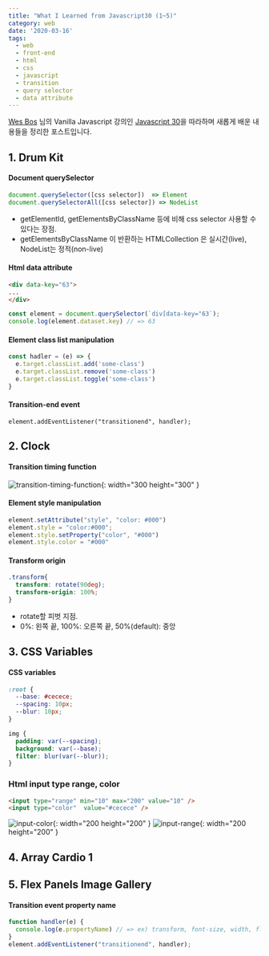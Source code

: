 ```yaml
---
title: "What I Learned from Javascript30 (1~5)"
category: web  
date: '2020-03-16'
tags:
  - web
  - front-end
  - html
  - css
  - javascript
  - transition
  - query selector
  - data attribute 
---
```


[Wes Bos](https://github.com/wesbos) 님의 Vanilla Javascript 강의인 [Javascript 30](https://javascript30.com)을 따라하며 새롭게 배운 내용들을 정리한 포스트입니다.
 
## 1. Drum Kit

#### Document querySelector
```javascript
document.querySelector([css selector])  => Element
document.querySelectorAll([css selector]) => NodeList
```
- getElementId, getElementsByClassName 등에 비해 css selector 사용할 수 있다는 장점.    
- getElementsByClassName 이 반환하는 HTMLCollection 은 실시간(live), NodeList는 정적(non-live)

#### Html data attribute
```html
<div data-key="63">
...
</div>
```

```javascript
const element = document.querySelector(`div[data-key="63`);
console.log(element.dataset.key) // => 63
```

#### Element class list manipulation
```javascript
const hadler = (e) => {
  e.target.classList.add('some-class')
  e.target.classList.remove('some-class')
  e.target.classList.toggle('some-class')
}
``` 


#### Transition-end event
```
element.addEventListener("transitionend", handler);
```


## 2. Clock

#### Transition timing function
![transition-timing-function]({{site.url}}{{site.baseurl}}/assets/images/javascript30/transition_timing_function.png){: width="300 height="300" }

#### Element style manipulation
```javascript
element.setAttribute("style", "color: #000")
element.style = "color:#000";
element.style.setProperty("color", "#000")
element.style.color = "#000"
```

#### Transform origin
```css
.transform{
  transform: rotate(90deg);
  transform-origin: 100%;
}
```
- rotate할 피벗 지점.  
- 0%: 왼쪽 끝, 100%: 오른쪽 끝, 50%(default): 중앙 

## 3. CSS Variables

#### CSS variables
```css
:root {
  --base: #cecece;
  --spacing: 10px;
  --blur: 10px;
}

img {
  padding: var(--spacing);
  background: var(--base);
  filter: blur(var(--blur));
}
```

### Html input type range, color
```html
<input type="range" min="10" max="200" value="10" />
<input type="color"  value="#cecece" />
```
![input-color]({{site.url}}{{site.baseurl}}/assets/images/javascript30/input_range.png){: width="200 height="200" }
![input-range]({{site.url}}{{site.baseurl}}/assets/images/javascript30/input_color.png){: width="200 height="200" }

## 4. Array Cardio 1


## 5. Flex Panels Image Gallery

#### Transition event property name
```javascript
function handler(e) {
  console.log(e.propertyName) // => ex) transform, font-size, width, flex-grow, ...
}
element.addEventListener("transitionend", handler);
```